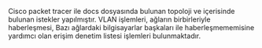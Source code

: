 Cisco packet tracer ile docs dosyasında bulunan topoloji ve içerisinde bulunan istekler yapılmıştır. VLAN işlemleri, ağların birbirleriyle haberleşmesi, Bazı ağlardaki bilgisayarlar başkaları ile haberleşmememisine yardımcı olan erişim denetim listesi işlemleri bulunmaktadır.